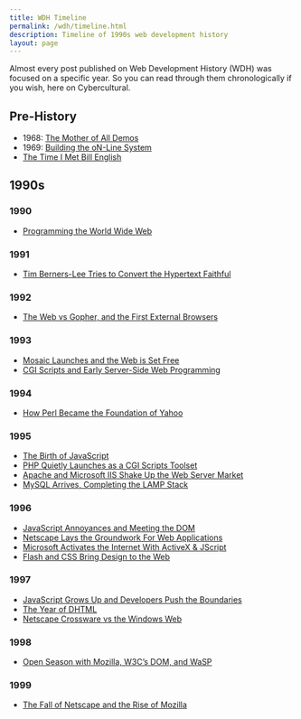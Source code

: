 ```yaml
---
title: WDH Timeline
permalink: /wdh/timeline.html
description: Timeline of 1990s web development history
layout: page
---
```

Almost every post published on Web Development History (WDH) was focused on a specific year. So you can read through them chronologically if you wish, here on Cybercultural.

Pre-History
-----------

*   1968: [The Mother of All Demos](/p/1968-the-mother-of-all-demos/)
*   1969: [Building the oN-Line System](/p/1969-building-the-on-line-system/)
*   [The Time I Met Bill English](/p/the-first-web-developer/)

1990s
-----

### 1990

*   [Programming the World Wide Web](/p/1990-programming-the-world-wide-web/)

### 1991

*   [Tim Berners-Lee Tries to Convert the Hypertext Faithful](/p/1991-tim-berners-lee-trys-to-convert-the-hypertext-faithful/)

### 1992

*   [The Web vs Gopher, and the First External Browsers](/p/1992-web-vs-gopher/)

### 1993

*   [Mosaic Launches and the Web is Set Free](/p/1993-mosaic-launches-and-the-web-is-set-free/)
*   [CGI Scripts and Early Server-Side Web Programming](/p/1993-cgi-scripts-and-early-server-side-web-programming/)

### 1994

*   [How Perl Became the Foundation of Yahoo](/p/1994-perl-yahoo/)

### 1995

*   [The Birth of JavaScript](/p/1995-the-birth-of-javascript/)
*   [PHP Quietly Launches as a CGI Scripts Toolset](/p/1995-php-quietly-launches-as-a-cgi-scripts-toolset/)
*   [Apache and Microsoft IIS Shake Up the Web Server Market](/p/1995-apache-microsoft-iis-web-server-market/)
*   [MySQL Arrives, Completing the LAMP Stack](/p/1995-mysql-lamp-stack/)

### 1996

*   [JavaScript Annoyances and Meeting the DOM](/p/1996-javascript-annoyances-and-meeting-the-dom/)
*   [Netscape Lays the Groundwork For Web Applications](/p/1996-netscape-lays-the-groundwork-for-web-applications/)
*   [Microsoft Activates the Internet With ActiveX & JScript](/p/1996-microsoft-activates-the-internet-with-activex-jscript/)
*   [Flash and CSS Bring Design to the Web](/p/1996-flash-css-web-design/)

### 1997

*   [JavaScript Grows Up and Developers Push the Boundaries](/p/1997-javascript-apps-dynamic-web/)
*   [The Year of DHTML](/p/1997-the-year-of-dhtml/)
*   [Netscape Crossware vs the Windows Web](/p/1997-netscape-crossware-vs-the-windows-web/)

### 1998

*   [Open Season with Mozilla, W3C’s DOM, and WaSP](/p/1998-mozilla-w3c-dom-wasp/)

### 1999

*   [The Fall of Netscape and the Rise of Mozilla](/p/1999-the-fall-of-netscape-and-the-rise-of-mozilla/)